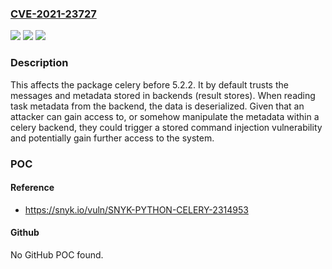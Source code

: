 ### [CVE-2021-23727](https://cve.mitre.org/cgi-bin/cvename.cgi?name=CVE-2021-23727)
![](https://img.shields.io/static/v1?label=Product&message=celery&color=blue)
![](https://img.shields.io/static/v1?label=Version&message=%3C%205.2.2%20&color=brighgreen)
![](https://img.shields.io/static/v1?label=Vulnerability&message=Stored%20Command%20Injection&color=brighgreen)

### Description

This affects the package celery before 5.2.2. It by default trusts the messages and metadata stored in backends (result stores). When reading task metadata from the backend, the data is deserialized. Given that an attacker can gain access to, or somehow manipulate the metadata within a celery backend, they could trigger a stored command injection vulnerability and potentially gain further access to the system.

### POC

#### Reference
- https://snyk.io/vuln/SNYK-PYTHON-CELERY-2314953

#### Github
No GitHub POC found.

